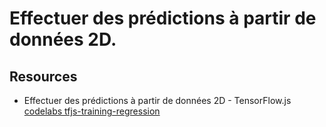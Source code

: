 # Effectuer des prédictions à partir de données 2D.

## Resources

* Effectuer des prédictions à partir de données 2D - TensorFlow.js [codelabs tfjs-training-regression](https://codelabs.developers.google.com/codelabs/tfjs-training-regression?hl=fr)
